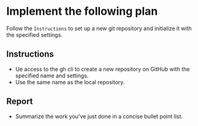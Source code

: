 # Implement the following plan
Follow the `Instructions` to set up a new git repository and initialize it with the specified settings.

## Instructions
- Ue access to the gh cli to create a new repository on GitHub with the specified name and settings.
- Use the same name as the local repository.


## Report
- Summarize the work you've just done in a concise bullet point list.